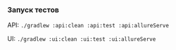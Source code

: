 ### Запуск тестов
API: ```./gradlew :api:clean :api:test :api:allureServe```

UI: ```./gradlew :ui:clean :ui:test :ui:allureServe```
